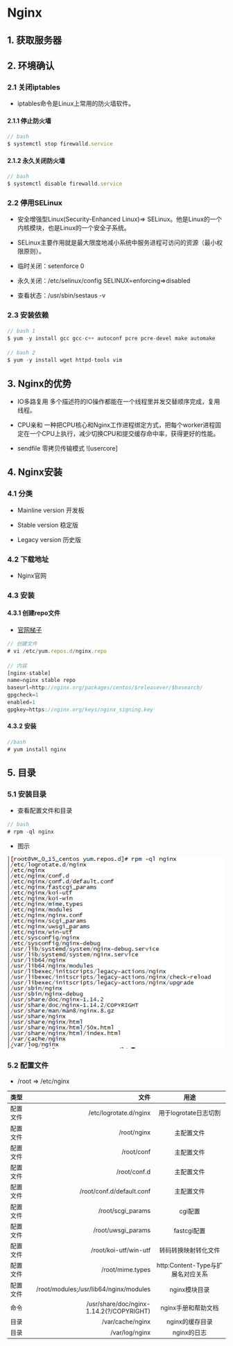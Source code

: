 # Nginx

## 1. 获取服务器

## 2. 环境确认

### 2.1 关闭iptables

- iptables命令是Linux上常用的防火墙软件。

#### 2.1.1 停止防火墙

```js
// bash
$ systemctl stop firewalld.service
```

#### 2.1.2 永久关闭防火墙

```js
// bash
$ systemctl disable firewalld.service
```

### 2.2 停用SELinux

- 安全增强型Linux(Security-Enhanced Linux)=> SELinux。他是Linux的一个内核模块，也是Linux的一个安全子系统。

- SELinux主要作用就是最大限度地减小系统中服务进程可访问的资源（最小权限原则）。

- 临时关闭：setenforce 0

- 永久关闭：/etc/selinux/config SELINUX=enforcing=>disabled

- 查看状态：/usr/sbin/sestaus -v

### 2.3 安装依赖

```js
// bash 1
$ yum -y install gcc gcc-c++ autoconf pcre pcre-devel make automake

// bash 2
$ yum -y install wget httpd-tools vim
```

## 3. Nginx的优势

- IO多路复用 多个描述符的IO操作都能在一个线程里并发交替顺序完成，复用线程。

- CPU亲和 一种把CPU核心和Nginx工作进程绑定方式，把每个worker进程固定在一个CPU上执行，减少切换CPU和提交缓存命中率，获得更好的性能。

- sendfile 零拷贝传输模式 ![usercore]

## 4. Nginx安装

### 4.1 分类

- Mainline version 开发板

- Stable version 稳定版

- Legacy version 历史版

### 4.2 下载地址

- Nginx官网

### 4.3 安装

#### 4.3.1 创建repo文件

- [官网梯子](http://nginx.org/en/linux_packages.html#RHEL-CentOS)

```js
// 创建文件
# vi /etc/yum.repos.d/nginx.repo

// 内容
[nginx-stable]
name=nginx stable repo
baseurl=http://nginx.org/packages/centos/$releasever/$basearch/
gpgcheck=1
enabled=1
gpgkey=https://nginx.org/keys/nginx_signing.key
```

#### 4.3.2 安装

```js
//bash
# yum install nginx
```

## 5. 目录

### 5.1 安装目录

- 查看配置文件和目录

```js
// bash
# rpm -ql nginx
```

- 图示

![rpm图示](./img/nginx_content.png)

### 5.2 配置文件

- /root => /etc/nginx

| 类型 | 文件 | 用途 |
| :------| ------: | :------: |
| 配置文件 | /etc/logrotate.d/nginx | 用于logrotate日志切割 |
| 配置文件 | /root/nginx | 主配置文件 |
| 配置文件 | /root/conf | 主配置文件 |
| 配置文件 | /root/conf.d | 主配置文件 |
| 配置文件 | /root/conf.d/default.conf | 主配置文件 |
| 配置文件 | /root/scgi_params | cgi配置 |
| 配置文件 | /root/uwsgi_params | fastcgi配置 |
| 配置文件 | /root/koi-utf/win-utf | 转码转换映射转化文件 |
| 配置文件 | /root/mime.types | http:Content-Type与扩展名对应关系 |
| 配置文件 | /root/modules;/usr/lib64/nginx/modules | nginx模块目录 |
| 命令 | /usr/share/doc/nginx-1.14.2(?/COPYRIGHT) | nginx手册和帮助文档 |
| 目录 | /var/cache/nginx | nginx的缓存目录 |
| 目录 | /var/log/nginx | nginx的日志 |